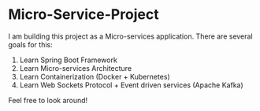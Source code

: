 # Micro-Service-Project

I am building this project as a Micro-services application. There are several goals for this:
1. Learn Spring Boot Framework
2. Learn Micro-services Architecture 
3. Learn Containerization (Docker + Kubernetes)
4. Learn Web Sockets Protocol + Event driven services (Apache Kafka)

Feel free to look around!
